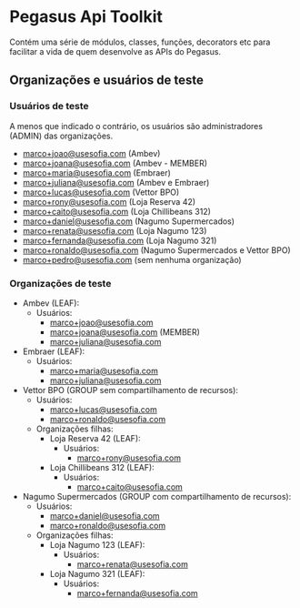 # Pegasus Api Toolkit

Contém uma série de módulos, classes, funções, decorators etc para facilitar a vida de quem desenvolve as APIs do Pegasus.

## Organizações e usuários de teste

### Usuários de teste

A menos que indicado o contrário, os usuários são administradores (ADMIN) das organizações.

- marco+joao@usesofia.com (Ambev)
- marco+joana@usesofia.com (Ambev - MEMBER)
- marco+maria@usesofia.com (Embraer)
- marco+juliana@usesofia.com (Ambev e Embraer)
- marco+lucas@usesofia.com (Vettor BPO)
- marco+rony@usesofia.com (Loja Reserva 42)
- marco+caito@usesofia.com (Loja Chillibeans 312)
- marco+daniel@usesofia.com (Nagumo Supermercados)
- marco+renata@usesofia.com (Loja Nagumo 123)
- marco+fernanda@usesofia.com (Loja Nagumo 321)
- marco+ronaldo@usesofia.com (Nagumo Supermercados e Vettor BPO)
- marco+pedro@usesofia.com (sem nenhuma organização)

### Organizações de teste

- Ambev (LEAF):
    - Usuários:
        - marco+joao@usesofia.com
        - marco+joana@usesofia.com (MEMBER)
        - marco+juliana@usesofia.com
- Embraer (LEAF):
    - Usuários:
        - marco+maria@usesofia.com
        - marco+juliana@usesofia.com
- Vettor BPO (GROUP sem compartilhamento de recursos):
    - Usuários:
        - marco+lucas@usesofia.com
        - marco+ronaldo@usesofia.com
    - Organizações filhas:
        - Loja Reserva 42 (LEAF):
            - Usuários:
                - marco+rony@usesofia.com
        - Loja Chillibeans 312 (LEAF):
            - Usuários:
                - marco+caito@usesofia.com
- Nagumo Supermercados (GROUP com compartilhamento de recursos):
    - Usuários:
        - marco+daniel@usesofia.com
        - marco+ronaldo@usesofia.com
    - Organizações filhas:
        - Loja Nagumo 123 (LEAF):
            - Usuários:
                - marco+renata@usesofia.com
        - Loja Nagumo 321 (LEAF):
            - Usuários:
                - marco+fernanda@usesofia.com

